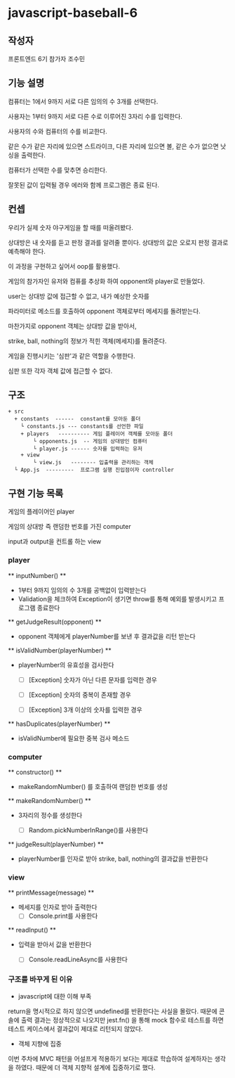 # javascript-baseball-6

## 작성자
프론트엔드 6기 참가자 조수민


## 기능 설명

컴퓨터는 1에서 9까지 서로 다른 임의의 수 3개를 선택한다.

사용자는 1부터 9까지 서로 다른 수로 이루어진 3자리 수를 입력한다.

사용자의 수와 컴퓨터의 수를 비교한다.

같은 수가 같은 자리에 있으면 스트라이크, 다른 자리에 있으면 볼, 같은 수가 없으면 낫싱을 출력한다.

컴퓨터가 선택한 수를 맞추면 승리한다.

잘못된 값이 입력될 경우 에러와 함께 프로그램은 종료 된다.

## 컨셉
우리가 실제 숫자 야구게임을 할 때를 떠올려봤다.

상대방은 내 숫자를 듣고 판정 결과를 알려줄 뿐이다. 상대방의 값은 오로지 판정 결과로 예측해야 한다.

이 과정을 구현하고 싶어서 oop를 활용했다.

게임의 참가자인 유저와 컴퓨를 추상화 하여 opponent와 player로 만들었다.

user는 상대방 값에 접근할 수 없고, 내가 예상한 숫자를 

파라미터로 메소드를 호출하여 opponent 객체로부터 메세지를 돌려받는다.

마찬가지로 opponent 객체는 상대방 값을 받아서, 

strike, ball, nothing의 정보가 적힌 객체(메세지)를 돌려준다.

게임을 진행시키는 '심판'과 같은 역할을 수행한다.

심판 또한 각자 객체 값에 접근할 수 없다.


## 구조
```
+ src
  + constants  ------  constant를 모아둔 폴더
    └ constants.js --- constants를 선언한 파일
	+ players	---------- 게임 플레이어 객체를 모아둔 폴더
		└ opponents.js	-- 게임의 상대방인 컴퓨터
		└ player.js	------ 숫자를 입력하는 유저
	+ view
		└ view.js	-------- 입출력을 관리하는 객체
  └ App.js  ---------  프로그램 실행 진입점이자 controller
```

## 구현 기능 목록

게임의 플레이어인 player

게임의 상대방 즉 랜덤한 번호를 가진 computer

input과 output을 컨트롤 하는 view


### player

** inputNumber() **

- 1부터 9까지 임의의 수 3개를 공백없이 입력받는다
- Validation을 체크하여 Exception이 생기면 throw를 통해 예외를 발생시키고 프로그램 종료한다


** getJudgeResult(opponent) **

- opponent 객체에게 playerNumber를 보낸 후 결과값을 리턴 받는다


** isValidNumber(playerNumber) **

- playerNumber의 유효성을 검사한다
	- [ ] [Exception] 숫자가 아닌 다른 문자를 입력한 경우
	- [ ] [Exception] 숫자의 중복이 존재할 경우
	- [ ] [Exception] 3개 이상의 숫자를 입력한 경우


** hasDuplicates(playerNumber) **

- isValidNumber에 필요한 중복 검사 메소드


### computer

** constructor() **

- makeRandomNumber() 를 호출하여 랜덤한 번호를 생성


** makeRandomNumber() **

- 3자리의 정수를 생성한다
	- [ ] Random.pickNumberInRange()를 사용한다


** judgeResult(playerNumber) **

- playerNumber를 인자로 받아 strike, ball, nothing의 결과값을 반환한다


### view

** printMessage(message) **

- 메세지를 인자로 받아 출력한다
	- [ ] Console.print를 사용한다

** readInput() **

- 입력을 받아서 값을 반환한다
	- [ ] Console.readLineAsync를 사용한다


### 구조를 바꾸게 된 이유


- javascript에 대한 이해 부족

return을 명시적으로 하지 않으면 undefined를 반환한다는 사실을 몰랐다. 때문에 콘솔에 출력 결과는 정상적으로 나오지만 jest.fn() 을 통해 mock 함수로 테스트를 하면 테스트 케이스에서 결과값이 제대로 리턴되지 않았다.


- 객체 지향에 집중

이번 주차에 MVC 패턴을 어설프게 적용하기 보다는 제대로 학습하여 설계하자는 생각을 하였다. 때문에 더 객체 지향적 설계에 집중하기로 했다.

